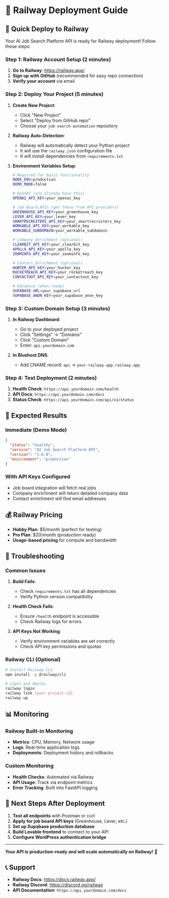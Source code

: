 # 🚂 Railway Deployment Guide

## 🚀 **Quick Deploy to Railway**

Your AI Job Search Platform API is ready for Railway deployment! Follow these steps:

### **Step 1: Railway Account Setup (2 minutes)**

1. **Go to Railway**: https://railway.app/
2. **Sign up with GitHub** (recommended for easy repo connection)
3. **Verify your account** via email

### **Step 2: Deploy Your Project (5 minutes)**

1. **Create New Project**:
   - Click "New Project" 
   - Select "Deploy from GitHub repo"
   - Choose your `job-search-automation` repository

2. **Railway Auto-Detection**:
   - Railway will automatically detect your Python project
   - It will use the `railway.json` configuration file
   - It will install dependencies from `requirements.txt`

3. **Environment Variables Setup**:
   ```bash
   # Required for basic functionality
   NODE_ENV=production
   DEMO_MODE=false
   
   # OpenAI (you already have this)
   OPENAI_API_KEY=your_openai_key
   
   # Job Board APIs (get these from API providers)
   GREENHOUSE_API_KEY=your_greenhouse_key
   LEVER_API_KEY=your_lever_key
   SMARTRECRUITERS_API_KEY=your_smartrecruiters_key
   WORKABLE_API_KEY=your_workable_key
   WORKABLE_SUBDOMAIN=your_workable_subdomain
   
   # Company Enrichment (optional)
   CLEARBIT_API_KEY=your_clearbit_key
   APOLLO_API_KEY=your_apollo_key
   ZOOMINFO_API_KEY=your_zoominfo_key
   
   # Contact Enrichment (optional)
   HUNTER_API_KEY=your_hunter_key
   ROCKETREACH_API_KEY=your_rocketreach_key
   CONTACTOUT_API_KEY=your_contactout_key
   
   # Database (when ready)
   SUPABASE_URL=your_supabase_url
   SUPABASE_ANON_KEY=your_supabase_anon_key
   ```

### **Step 3: Custom Domain Setup (3 minutes)**

1. **In Railway Dashboard**:
   - Go to your deployed project
   - Click "Settings" → "Domains"
   - Click "Custom Domain"
   - Enter: `api.yourdomain.com`

2. **In Bluehost DNS**:
   - Add CNAME record: `api` → `your-railway-app.railway.app`

### **Step 4: Test Deployment (2 minutes)**

1. **Health Check**: `https://api.yourdomain.com/health`
2. **API Docs**: `https://api.yourdomain.com/docs`
3. **Status Check**: `https://api.yourdomain.com/api/v1/status`

## 🎯 **Expected Results**

### **Immediate (Demo Mode)**
```json
{
  "status": "healthy",
  "service": "AI Job Search Platform API",
  "version": "1.0.0",
  "environment": "production"
}
```

### **With API Keys Configured**
- Job board integration will fetch real jobs
- Company enrichment will return detailed company data
- Contact enrichment will find email addresses

## 💰 **Railway Pricing**

- **Hobby Plan**: $5/month (perfect for testing)
- **Pro Plan**: $20/month (production ready)
- **Usage-based pricing** for compute and bandwidth

## 🔧 **Troubleshooting**

### **Common Issues**

1. **Build Fails**:
   - Check `requirements.txt` has all dependencies
   - Verify Python version compatibility

2. **Health Check Fails**:
   - Ensure `/health` endpoint is accessible
   - Check Railway logs for errors

3. **API Keys Not Working**:
   - Verify environment variables are set correctly
   - Check API key permissions and quotas

### **Railway CLI (Optional)**

```bash
# Install Railway CLI
npm install -g @railway/cli

# Login and deploy
railway login
railway link [your-project-id]
railway up
```

## 📊 **Monitoring**

### **Railway Built-in Monitoring**
- **Metrics**: CPU, Memory, Network usage
- **Logs**: Real-time application logs
- **Deployments**: Deployment history and rollbacks

### **Custom Monitoring**
- **Health Checks**: Automated via Railway
- **API Usage**: Track via endpoint metrics
- **Error Tracking**: Built into FastAPI logging

## 🚀 **Next Steps After Deployment**

1. **Test all endpoints** with Postman or curl
2. **Apply for job board API keys** (Greenhouse, Lever, etc.)
3. **Set up Supabase production database**
4. **Build Lovable frontend** to connect to your API
5. **Configure WordPress authentication bridge**

---

**Your API is production-ready and will scale automatically on Railway!** 🌟

## 📞 **Support**

- **Railway Docs**: https://docs.railway.app/
- **Railway Discord**: https://discord.gg/railway
- **API Documentation**: `https://api.yourdomain.com/docs`

